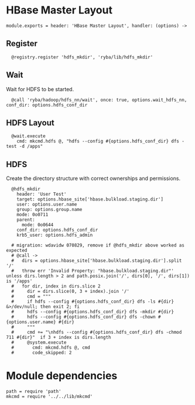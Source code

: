 
# HBase Master Layout

    module.exports = header: 'HBase Master Layout', handler: (options) ->
    
## Register

      @registry.register 'hdfs_mkdir', 'ryba/lib/hdfs_mkdir'

## Wait

Wait for HDFS to be started.

      @call 'ryba/hadoop/hdfs_nn/wait', once: true, options.wait_hdfs_nn, conf_dir: options.hdfs_conf_dir

## HDFS Layout

      @wait.execute
        cmd: mkcmd.hdfs @, "hdfs --config #{options.hdfs_conf_dir} dfs -test -d /apps"

## HDFS

Create the directory structure with correct ownerships and permissions.

      @hdfs_mkdir
        header: 'User Test'
        target: options.hbase_site['hbase.bulkload.staging.dir']
        user: options.user.name
        group: options.group.name
        mode: 0o0711
        parent:
          mode: 0o0644
        conf_dir: options.hdfs_conf_dir
        krb5_user: options.hdfs_admin
        
      # migration: wdavidw 070829, remove if @hdfs_mkdir above worked as expected
      # @call ->
      #   dirs = options.hbase_site['hbase.bulkload.staging.dir'].split '/'
      #   throw err 'Invalid Property: "hbase.bulkload.staging.dir"' unless dirs.length > 2 and path.posix.join('/', dirs[0], '/', dirs[1]) is '/apps'
      #   for dir, index in dirs.slice 2
      #     dir = dirs.slice(0, 3 + index).join '/'
      #     cmd = """
      #     if hdfs --config #{options.hdfs_conf_dir} dfs -ls #{dir} &>/dev/null; then exit 2; fi
      #     hdfs --config #{options.hdfs_conf_dir} dfs -mkdir #{dir}
      #     hdfs --config #{options.hdfs_conf_dir} dfs -chown #{options.user.name} #{dir}
      #     """
      #     cmd += "\nhdfs --config #{options.hdfs_conf_dir} dfs -chmod 711 #{dir}"  if 3 + index is dirs.length
      #     @system.execute
      #       cmd: mkcmd.hdfs @, cmd
      #       code_skipped: 2

# Module dependencies

    path = require 'path'
    mkcmd = require '../../lib/mkcmd'
